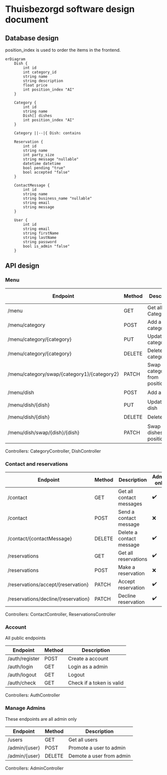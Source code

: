 # Thuisbezorgd software design document

## Database design

position_index is used to order the items in the frontend.

```mermaid
erDiagram
    Dish {
        int id
        int category_id
        string name
        string description
        float price
        int position_index "AI"
    }

    Category {
        int id
        string name
        Dish[] dishes
        int position_index "AI"
    }

    Category ||--|{ Dish: contains

    Reservation {
        int id
        string name
        int party_size
        string message "nullable"
        datetime datetime
        bool pending "true"
        bool accepted "false"
    }

    ContactMessage {
        int id
        string name
        string business_name "nullable"
        string email
        string message
    }

    User {
        int id
        string email
        string firstName
        string lastName
        string password
        bool is_admin "false"
    }
```

## API design

### Menu

| Endpoint                                    | Method | Description                            | Admin only |
|---------------------------------------------|--------|----------------------------------------|------------|
| /menu                                       | GET    | Get all Categories                     | ❌          |
| /menu/category                              | POST   | Add a category                         | ✔️         |
| /menu/category/{category}                   | PUT    | Update a category                      | ✔️         |
| /menu/category/{category}                   | DELETE | Delete a category                      | ✔️         |
| /menu/category/swap/{category1}/{category2} | PATCH  | Swap two categories from positionIndex | ✔️         |
| /menu/dish                                  | POST   | Add a dish                             | ✔️         |
| /menu/dish/{dish}                           | PUT    | Update a dish                          | ✔️         |
| /menu/dish/{dish}                           | DELETE | Delete a dish                          | ✔️         |
| /menu/dish/swap/{dish}/{dish}               | PATCH  | Swap two dishes from positionIndex     | ✔️         |

Controllers: CategoryController, DishController

### Contact and reservations

| Endpoint                            | Method | Description              | Admin only |
|-------------------------------------|--------|--------------------------|------------|
| /contact                            | GET    | Get all contact messages | ✔️         |
| /contact                            | POST   | Send a contact message   | ❌          |
| /contact/{contactMessage}           | DELETE | Delete a contact message | ✔️         |
| /reservations                       | GET    | Get all reservations     | ✔️         |
| /reservations                       | POST   | Make a reservation       | ❌          |
| /reservations/accept/{reservation}  | PATCH  | Accept reservation       | ✔️         |
| /reservations/decline/{reservation} | PATCH  | Decline reservation      | ✔️         |

Controllers: ContactController, ReservationsController

### Account

All public endpoints

| Endpoint       | Method | Description               |
|----------------|--------|---------------------------|
| /auth/register | POST   | Create a account          |
| /auth/login    | GET    | Login as a admin          |
| /auth/logout   | GET    | Logout                    |
| /auth/check    | GET    | Check if a token is valid |

Controllers: AuthController

### Manage Admins

These endpoints are all admin only

| Endpoint      | Method | Description                |
|---------------|--------|----------------------------|
| /users        | GET    | Get all users              |
| /admin/{user} | POST   | Promote a user to admin    |
| /admin/{user} | DELETE | Demote a user from admin   |

Controllers: AdminController
